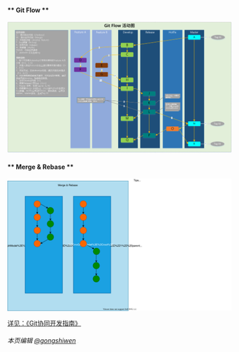 

<!-- tabs:start -->

#### ** Git Flow **

![](../assets/gitflow.png)

#### ** Merge & Rebase **

![](../技术规范/assets/git-merge-rebase.drawio.svg)


<!-- tabs:end -->





[详见：《Git协同开发指南》](./技术规范/git协同开发指南)





###### 本页编辑      [@gongshiwen](http://192.168.1.23/gongshiwen) <img src="http://192.168.1.23/uploads/-/system/user/avatar/10/avatar.png?width=100" style="zoom:10%;" />
